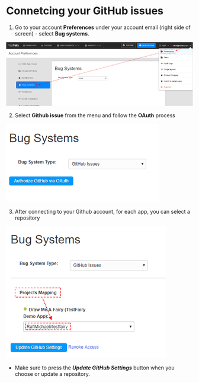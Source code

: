 # Connetcing your GitHub issues

1. Go to your account **Preferences** under your account email (right side of screen) - select **Bug systems**.

![alt](../../img/bug-tracking/Github1.png)

2. Select **Github issue** from the menu and follow the **OAuth** process

![alt](../../img/bug-tracking/Github2.png)

3. After connecting to your Github account, for each app, you can select a repository

![alt](../../img/bug-tracking/Github3.png)

* Make sure to press the _**Update GitHub Settings**_ button when you choose or update a repository.
